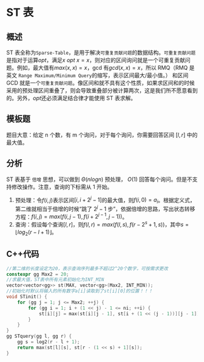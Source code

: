 # ST 表

## 概述

ST 表全称为`Sparse-Table`，是用于解决`可重复贡献问题`的数据结构。`可重复贡献问题`是指对于运算$opt$，满足$x\ opt\ x=x$，则对应的区间询问就是一个可重复贡献问题。例如，最大值有$max(x,x)=x$，gcd 有$gcd(x,x)=x$，所以 RMQ（RMQ 是英文 `Range Maximum/Minimum Query`的缩写，表示区间最大/最小值。） 和区间 GCD 就是一个`可重复贡献问题`。像区间和就不具有这个性质，如果求区间和的时候采用的预处理区间重叠了，则会导致重叠部分被计算两次，这是我们所不愿意看到的。另外，$opt$还必须满足结合律才能使用 ST 表求解。

## 模板题

题目大意：给定 n 个数，有 m 个询问，对于每个询问，你需要回答区间 $[l,r]$ 中的最大值。

## 分析

ST 表基于 `倍增` 思想，可以做到 $\Theta (nlogn)$ 预处理， $O(1)$ 回答每个询问。但是不支持修改操作。注意，查询的下标需从 1 开始。

1. 预处理：令$f(i,j)$表示区间$[i,i+2^j-1]$的最大值，则$f(i,0)=a_i$。根据定义式，第二维就相当于倍增的时候“跳了 $2^j-1$ 步”，依据倍增的思路，写出状态转移方程：$f(i,j)=max(f(i,j-1),f(i+2^{j-1},j-1))$。
2. 查询：假设每个查询$[l,r]$，则$f(l,r)=max(f(l,s),f(r-2^s+1,s))$，其中$s=\lfloor log_2 (r-l+1) \rfloor$。

## C++代码

```cpp
//第二维的长度设定为20，表示查询序列最多不超过2^20个数字，可按需求更改
constexpr gg Max2 = 20;
//求最大值，ST表中所有元素初始化为INT_MIN
vector<vector<gg>> st(MAX, vector<gg>(Max2, INT_MIN));
//初始化时默认将输入的所有数字a[i]读取到了st[i][0]的位置！！！
void STinit() {
    for (gg j = 1; j <= Max2; ++j) {
        for (gg i = 1; i + (1 << j) - 1 <= ni; ++i) {
            st[i][j] = max(st[i][j - 1], st[i + (1 << (j - 1))][j - 1]);
        }
    }
}
gg STquery(gg l, gg r) {
    gg s = log2(r - l + 1);
    return max(st[l][s], st[r - (1 << s) + 1][s]);
}
```
